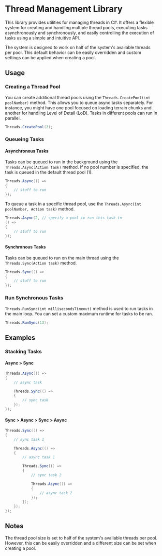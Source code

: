 # Thread Management Library

This library provides utilities for managing threads in C#. It offers a flexible system for creating and handling multiple thread pools, executing tasks asynchronously and synchronously, and easily controlling the execution of tasks using a simple and intuitive API.

The system is designed to work on half of the system's available threads per pool. This default behavior can be easily overridden and custom settings can be applied when creating a pool.

## Usage

### Creating a Thread Pool

You can create additional thread pools using the `Threads.CreatePool(int poolNumber)` method. This allows you to queue async tasks separately. For instance, you might have one pool focused on loading terrain chunks and another for handling Level of Detail (LoD). Tasks in different pools can run in parallel.

```csharp
Threads.CreatePool(2);
```

### Queueing Tasks

#### Asynchronous Tasks

Tasks can be queued to run in the background using the `Threads.Async(Action task)` method. If no pool number is specified, the task is queued in the default thread pool (1).

```csharp
Threads.Async(() =>
{
    // stuff to run
});
```

To queue a task in a specific thread pool, use the `Threads.Async(int poolNumber, Action task)` method.

```csharp
Threads.Async(2, // specify a pool to run this task in
() =>
{
    // stuff to run
});
```

#### Synchronous Tasks

Tasks can be queued to run on the main thread using the `Threads.Sync(Action task)` method.

```csharp
Threads.Sync(() =>
{
    // stuff to run
});
```

### Run Synchronous Tasks

`Threads.RunSync(int millisecondsTimeout)` method is used to run tasks in the main loop. You can set a custom maximum runtime for tasks to be ran. 

```csharp
Threads.RunSync(13);
```

## Examples

### Stacking Tasks

#### Async > Sync

```csharp
Threads.Async(() =>
{
    // async task

    Threads.Sync(() =>
    {
        // sync task
    });
});
```

#### Sync > Async > Sync > Async

```csharp
Threads.Sync(() =>
{
    // sync task 1

    Threads.Async(() =>
    {
        // async task 1

        Threads.Sync(() =>
        {
            // sync task 2

            Threads.Async(() =>
            {
                // async task 2
            });
        });
    });
});
```

## Notes

The thread pool size is set to half of the system's available threads per pool. However, this can be easily overridden and a different size can be set when creating a pool.